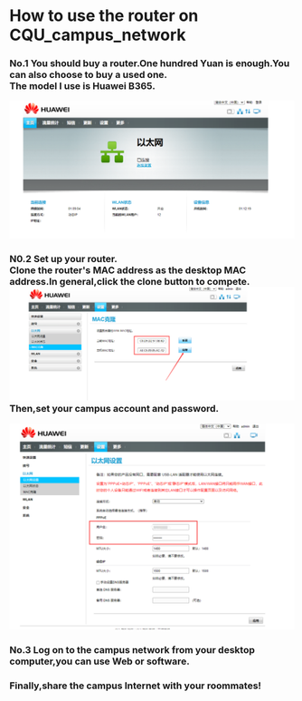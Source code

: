# How to use the router on CQU_campus_network
### No.1 You should buy a router.One hundred Yuan is enough.You can also choose to buy a used one.<br>The model I use is Huawei B365.
![image](https://github.com/Wenbin-Xiao/CQU_campus_network/blob/main/image/AP_UI.png)
### N0.2 Set up your router.<br>Clone the router's MAC address as the desktop MAC address.In general,click the clone button to compete.![image](https://github.com/Wenbin-Xiao/CQU_campus_network/blob/main/image/MAC_CLONE.png)<br>Then,set your campus account and password.
![image](https://github.com/Wenbin-Xiao/CQU_campus_network/blob/main/image/IP_PASSWD.png)
### No.3 Log on to the campus network from your desktop computer,you can use Web or software.
### Finally,share the campus Internet with your roommates!
